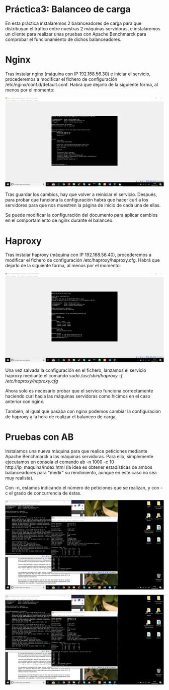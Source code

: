 # Práctica3: Balanceo de carga

En esta práctica instalaremos 2 balanceadores de carga para que distribuyan el tráfico entre nuestras 2 máquinas servidoras, e instalaremos un cliente para realizar unas pruebas con Apache Benchmarck para comprobar el funcionamiento de dichos balanceadores.

# Nginx

Tras instalar nginx (máquina con IP 192.168.56.30) e iniciar el servicio, procederemos a modificar el fichero de configuración /etc/nginx/conf.d/default.conf. Habrá que dejarlo de la siguiente forma, al menos por el momento:

![comentario](https://github.com/MiguelJMartinez/SWAP/blob/master/imagenes/img10.png)

Tras guardar los cambios, hay que volver a reiniciar el servicio. Después, para probar que funciona la configuración habrá que hacer curl a los servidores para que nos muestren la página de inicio de cada una de ellas.

Se puede modificar la configuración del documento para aplicar cambios en el comportamiento de nginx durante el balanceo.

# Haproxy

Tras instalar haproxy (máquina con IP 192.168.56.40), procederemos a modificar el fichero de configuración /etc/haproxy/haproxy.cfg. Habrá que dejarlo de la siguiente forma, al menos por el momento:

![comentario](https://github.com/MiguelJMartinez/SWAP/blob/master/imagenes/img11.png)

Una vez salvada la configuración en el fichero, lanzamos el servicio haproxy mediante el comando _sudo /usr/sbin/haproxy -f /etc/haproxy/haproxy.cfg_

Ahora solo es necesario probar que el servicio funciona correctamente haciendo curl hacia las máquinas servidoras como hicimos en el caso anterior con nginx.

También, al igual que pasaba con nginx podemos cambiar la configuración de haproxy a la hora de realizar el balanceo de carga.

# Pruebas con AB

Instalamos una nueva máquina para que realice peticiones mediante Apache Benchmarck a las máquinas servidoras. Para ello, simplemente ejecutamos en consola el comando ab -n 1000 -c 10 http://ip_maquina/index.html (la idea es obtener estadísticas de ambos balanceadores para "medir" su rendimiento, aunque en este caso no sea muy realista).

Con -n, estamos indicando el número de peticiones que se realizan, y con -c el grado de concurrencia de éstas.

![comentario](https://github.com/MiguelJMartinez/SWAP/blob/master/imagenes/nginx.png)

![comentario](https://github.com/MiguelJMartinez/SWAP/blob/master/imagenes/haproxy.png)
